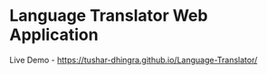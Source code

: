 # Language Translator Web Application
Live Demo - https://tushar-dhingra.github.io/Language-Translator/

